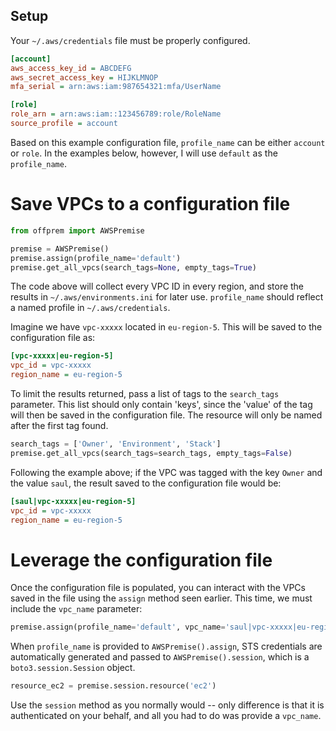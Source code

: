 ## Setup
Your `~/.aws/credentials` file must be properly configured.

```ini
[account]
aws_access_key_id = ABCDEFG
aws_secret_access_key = HIJKLMNOP
mfa_serial = arn:aws:iam:987654321:mfa/UserName

[role]
role_arn = arn:aws:iam::123456789:role/RoleName
source_profile = account
```

Based on this example configuration file, `profile_name` can be either `account` or `role`. In the examples below, however, I will use `default` as the `profile_name`.

# Save VPCs to a configuration file
```python
from offprem import AWSPremise

premise = AWSPremise()
premise.assign(profile_name='default')
premise.get_all_vpcs(search_tags=None, empty_tags=True)
```
The code above will collect every VPC ID in every region, and store the results in `~/.aws/environments.ini` for later use. `profile_name` should reflect a named profile in `~/.aws/credentials`.

Imagine we have `vpc-xxxxx` located in `eu-region-5`. This will be saved to the configuration file as:
```ini
[vpc-xxxxx|eu-region-5]
vpc_id = vpc-xxxxx
region_name = eu-region-5
```

To limit the results returned, pass a list of tags to the `search_tags` parameter. This list should only contain 'keys', since the 'value' of the tag will then be saved in the configuration file. The resource will only be named after the first tag found.
```python
search_tags = ['Owner', 'Environment', 'Stack']
premise.get_all_vpcs(search_tags=search_tags, empty_tags=False)
```

Following the example above; if the VPC was tagged with the key `Owner` and the value `saul`, the result saved to the configuration file would be:
```ini
[saul|vpc-xxxxx|eu-region-5]
vpc_id = vpc-xxxxx
region_name = eu-region-5
```

# Leverage the configuration file
Once the configuration file is populated, you can interact with the VPCs saved in the file using the `assign` method seen earlier. This time, we must include the `vpc_name` parameter:
```python
premise.assign(profile_name='default', vpc_name='saul|vpc-xxxxx|eu-region-5')
```

When `profile_name` is provided to `AWSPremise().assign`, STS credentials are automatically generated and passed to `AWSPremise().session`, which is a `boto3.session.Session` object.
```python
resource_ec2 = premise.session.resource('ec2')
```

Use the `session` method as you normally would -- only difference is that it is authenticated on your behalf, and all you had to do was provide a `vpc_name`.